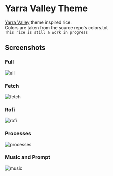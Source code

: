# Yarra Valley Theme

[Yarra Valley](https://github.com/dustypomerleau/yarra-valley) theme inspired rice.  
Colors are taken from the source repo's colors.txt  
`This rice is still a work in progress`  

## Screenshots

### Full
![all](screenshots/rice-full.webp)

### Fetch
![fetch](screenshots/rice-1.webp)

### Rofi
![rofi](screenshots/rice-2.webp)


### Processes
![processes](screenshots/rice-3.webp)

### Music and Prompt
![music](screenshots/rice-4.webp)
